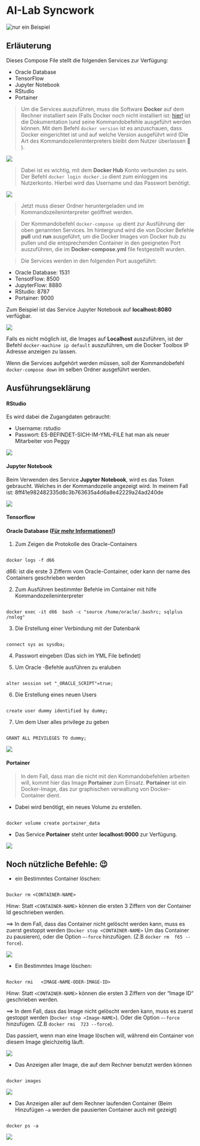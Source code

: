 # AI-Lab Syncwork

![nur ein Beispiel](https://www.kindpng.com/picc/m/27-272382_1300px-docker-container-engine-logo-docker-hub-hd.png "Beispielbild")

## Erläuterung

Dieses Compose File  stellt die folgenden Services zur Verfügung:
* Oracle Database
* TensorFlow
* Jupyter Notebook
* RStudio
* Portainer

> Um die Services auszuführen,  muss die Software **Docker** auf dem Rechner installiert sein (Falls Docker noch nicht installiert ist: [hier!](https://www.docker.com/) ist die Dokumentation )und seine Kommandobefehle ausgeführt werden können. Mit dem Befehl `docker version` ist es anzuschauen, dass Docker eingerichtet  ist und auf welche Version ausgeführt wird (Die Art des Kommandozeileninterpreters  bleibt dem Nutzer überlassen  :slightly_smiling_face: ). 

![](images/docker_version.png)

> Dabei  ist es wichtig, mit dem **Docker Hub** Konto verbunden zu  sein. Der Befehl `docker login docker.io` dient zum einloggen ins Nutzerkonto. Hierbei wird das Username und das Passwort benötigt.

![](images/docker_login.png)

> Jetzt muss dieser Ordner  heruntergeladen  und im  Kommandozeileninterpreter geöffnet werden.

> Der Kommandobefehl `docker-compose up` dient zur Ausführung der oben genannten  Services. Im hintergrund wird die  von Docker  Befehle **pull**  und  **run** ausgeführt,  um die Docker Images  von Docker hub zu pullen und die entsprechenden Container  in den geeigneten Port auszuführen, die im **Docker-compose.yml**  file festgestellt wurden.

> Die Services werden in den folgenden Port ausgeführt:

 - Oracle Database: 1531
 - TensotFlow: 8500
 - JupyterFlow: 8880
 - RStudio: 8787
 - Portainer: 9000


Zum Beispiel ist das Service Jupyter Notebook auf **localhost:8080** verfügbar.

![](images/jupyter_localhost.png)

Falls es nicht möglich ist, die Images auf **Localhost** auszuführen, ist  der Befehl `docker-machine ip default` auszuführen,  um die Docker Toolbox IP Adresse anzeigen zu lassen.

Wenn die Services aufgehört werden müssen,  soll der Kommandobefehl `docker-compose down` im selben Ordner ausgeführt werden. 

## Ausführungseklärung

#### RStudio
Es wird dabei die Zugangdaten  gebraucht:
 * Username: rstudio
 * Passwort:  ES-BEFINDET-SICH-IM-YML-FILE hat man als neuer Mitarbeiter von Peggy
 
 ![](images/rstudio_loggin.png)

#### Jupyter Notebook
Beim Verwenden des Service **Jupyter Notebook**, wird es das Token gebraucht. Welches in der Kommandozeile angezeigt wird. 
In meinem Fall ist:  8ff41e982482335d8c3b763635a4d6a8e42229a24ad240de

![](images/jupyter_token.png)

#### Tensorflow

#### Oracle Database ([Für mehr Informationen!](https://hub.docker.com/_/oracle-database-enterprise-edition))

1. Zum Zeigen die Protokolle des Oracle-Containers 

```

docker logs -f d66

```
 
d66: ist  die erste 3 Zifferm vom Oracle-Container, oder kann  der name des Containers geschrieben werden

2. Zum Ausführen bestimmter Befehle  im Container mit hilfe Kommandozeileninterpreter

```

docker exec -it d66  bash -c "source /home/oracle/.bashrc; sqlplus /nolog"

```

3. Die Erstellung einer Verbindung mit der Datenbank 

```

connect sys as sysdba;

```
 
4. Passwort eingeben (Das sich im YML File befindet) 

5. Um Oracle -Befehle ausführen zu eraluben
 
```

alter session set "_ORACLE_SCRIPT"=true;

```

6. Die Erstellung eines neuen  Users

```

create user dummy identified by dummy;

```

7. Um dem User alles privilege zu geben


```

GRANT ALL PRIVILEGES TO dummy;

```

![](images/oracle_all.png)

#### Portainer

> In dem Fall, dass man die nicht mit den Kommandobefehlen arbeiten will, kommt hier das Image **Portainer**  zum Einsatz. **Portainer**
 ist ein Docker-Image, das zur graphischen verwaltung von Docker-Container dient.
 
 * Dabei wird benötigt, ein neues Volume zu erstellen.
 
 ```
 
 docker volume create portainer_data
 
 ```
 
 * Das Service **Portainer** steht unter **localhost:9000** zur Verfügung.
 
 ![](images/portainer_portal.png)
 


## Noch nützliche Befehle:  :wink:

- ein Bestimmtes Container löschen:

```

Docker rm <CONTAINER-NAME>

```

Hinw: Statt `<CONTAINER-NAME>` können die ersten 3 Ziffern  von der Container Id geschrieben werden. 

==> In dem Fall, dass das Container nicht gelöscht werden kann, muss es zuerst gestoppt werden (`Docker stop <CONTAINER-NAME>`  Um das  Container zu pausieren), oder die Option `–-force` hinzufügen. (Z.B `docker rm  f65 --force`).

![](images/docker_rm.png)

- Ein Bestimmtes Image löschen:

```

Rocker rmi   <IMAGE-NAME-ODER-IMAGE-ID>

```

Hinw: Statt  `<CONTAINER-NAME>` können die ersten 3 Ziffern  von der “Image ID“ geschrieben werden. 

==>	In dem Fall, dass das Image nicht gelöscht werden kann, muss es zuerst gestoppt werden (`Docker stop <Image-NAME>`). Oder die Option `–-force` hinzufügen. (Z.B  `docker rmi  723 --force`).

Das passiert, wenn man eine Image löschen will, während ein Container von diesem Image gleichzeitig läuft.

![](images/docker_rmi.png)

- Das  Anzeigen aller Image, die auf dem Rechner benutzt werden können

```

docker images

```

![](images/docker_images.png)

* Das Anzeigen aller auf dem Rechner laufenden Container (Beim Hinzufügen  `–a` werden die pausierten Container auch mit gezeigt) 

```

docker ps -a

```

![](images/docker_ps.png)
